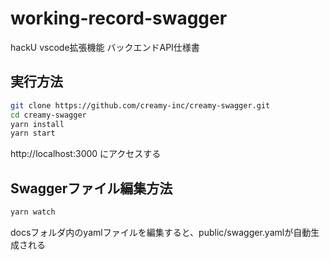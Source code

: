 # working-record-swagger
hackU vscode拡張機能 バックエンドAPI仕様書

## 実行方法
```bash
git clone https://github.com/creamy-inc/creamy-swagger.git
cd creamy-swagger
yarn install
yarn start
```

http://localhost:3000 にアクセスする


## Swaggerファイル編集方法
```bash
yarn watch
```

docsフォルダ内のyamlファイルを編集すると、public/swagger.yamlが自動生成される
